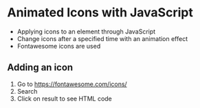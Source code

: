 # Animated Icons with JavaScript
 
- Applying icons to an element through JavaScript
- Change icons after a specified time with an animation effect
- Fontawesome icons are used

## Adding an icon

1. Go to https://fontawesome.com/icons/
2. Search 
3. Click on result to see HTML code